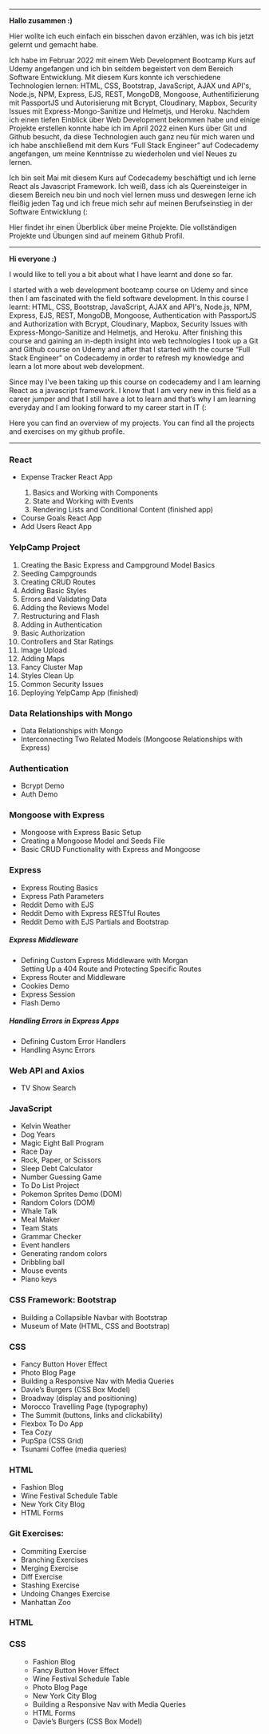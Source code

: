<hr>
<p><strong>Hallo zusammen :)</strong></p>
<p>Hier wollte ich euch einfach ein bisschen davon erzählen, was ich bis jetzt gelernt und gemacht habe.</p>
<p>Ich habe im Februar 2022 mit einem Web Development Bootcamp Kurs auf Udemy angefangen und ich bin seitdem begeistert von dem Bereich Software Entwicklung. Mit diesem Kurs konnte ich verschiedene Technologien lernen: HTML, CSS, Bootstrap, JavaScript, AJAX und API's, Node.js, NPM, Express, EJS, REST,  MongoDB, Mongoose, Authentifizierung mit PassportJS und Autorisierung mit Bcrypt, Cloudinary, Mapbox, Security Issues mit Express-Mongo-Sanitize und Helmetjs, und Heroku.
Nachdem ich einen tiefen Einblick über Web Development bekommen habe und einige Projekte erstellen konnte habe ich im April 2022 einen Kurs über Git und Github besucht, da diese Technologien auch ganz neu für mich waren und ich habe anschließend mit dem Kurs “Full Stack Engineer” auf Codecademy angefangen, um meine Kenntnisse zu wiederholen und viel Neues zu lernen.</p>
<p>Ich bin seit Mai mit diesem Kurs auf Codecademy beschäftigt und ich lerne React als Javascript Framework. Ich weiß, dass ich als Quereinsteiger in diesem Bereich neu bin und noch viel lernen muss und deswegen lerne ich fleißig jeden Tag und ich freue mich sehr auf meinen Berufseinstieg in der Software Entwicklung (:</p>

<p>Hier findet ihr einen Überblick über meine Projekte. Die vollständigen Projekte und Übungen sind auf meinem Github Profil.</p>

<hr>
<p><strong>Hi everyone :)</strong></p>
<p>I would like to tell you a bit about what I have learnt and done so far.</p>
<p>I started with a web development bootcamp course on Udemy and since then I am fascinated with the field software development. In this course I learnt: HTML, CSS, Bootstrap, JavaScript, AJAX and API's, Node.js, NPM, Express, EJS, REST,  MongoDB, Mongoose, Authentication with PassportJS and Authorization with Bcrypt, Cloudinary, Mapbox, Security Issues with Express-Mongo-Sanitize and Helmetjs, and Heroku.
After finishing this course and gaining an in-depth insight into web technologies I took up a Git and Github course on Udemy and after that I started with the course “Full Stack Engineer” on Codecademy in order to refresh my knowledge and learn a lot more about web development.</p>
<p>Since may I've been taking up this course on codecademy and I am learning React as a javascript framework. I know that I am very new in this field as a career jumper and that I still have a lot to learn and that’s why I am learning everyday and I am looking forward to my career start in IT (:</p>
<p>Here you can find an overview of my projects. You can find all the projects and exercises on my github profile.</p>
<hr>

<h3>React</h3>
<ul>
<li>Expense Tracker React App</li>
<ol> 
<li>Basics and Working with Components</li>
<li>State and Working with Events</li>
<li>Rendering Lists and Conditional Content (finished app)</li>
</ol> 
<li>Course Goals React App</li>
<li>Add Users React App</li>
</ul>

<h3>YelpCamp Project</h3>
<ol>
<li>Creating the Basic Express and Campground Model Basics</li>
<li>Seeding Campgrounds</li> 
<li>Creating CRUD Routes</li>
<li>Adding Basic Styles</li>
<li>Errors and Validating Data</li>
<li>Adding the Reviews Model</li>
<li>Restructuring and Flash</li>
<li>Adding in Authentication</li>
<li>Basic Authorization</li>
<li>Controllers and Star Ratings</li>
<li>Image Upload</li>
<li>Adding Maps</li>
<li>Fancy Cluster Map</li>
<li>Styles Clean Up</li>
<li>Common Security Issues</li>
<li>Deploying YelpCamp App (finished)</li>
</ol>

<h3>Data Relationships with Mongo</h3>
<ul>
<li>Data Relationships with Mongo</li>
  <li>Interconnecting Two Related Models (Mongoose Relationships with Express)</li>
</ul>
<h3>Authentication</h3>
<ul>
<li>Bcrypt Demo</li>
<li>Auth Demo</li>
</ul>

<h3>Mongoose with Express</h3>
<ul>
<li>Mongoose with Express Basic Setup</li>
<li>Creating a Mongoose Model and Seeds File</li>
<li>Basic CRUD Functionality with Express and Mongoose</li>
</ul>

<h3>Express</h3>
<ul>
  <li>Express Routing Basics</li>
  <li>Express Path Parameters</li>
  <li>Reddit Demo with EJS </li>
  <li>Reddit Demo with Express RESTful Routes</li>
  <li>Reddit Demo with EJS Partials and Bootstrap</li>
</ul>
<h5>Express Middleware</h3>
<ul>
<li>Defining Custom Express Middleware with Morgan</li>
Setting Up a 404 Route and Protecting Specific Routes</li>
<li>Express Router and Middleware</li>
<li>Cookies Demo</li>
<li>Express Session</li>
<li>Flash Demo</li>
</ul>
<h5>Handling Errors in Express Apps</h3>
<ul>
<li>Defining Custom Error Handlers</li>
<li>Handling Async Errors</li>
</ul>

<h3>Web API and Axios</h3>
<ul>
<li>TV Show Search</li>
</ul>

<h3>JavaScript</h3>
<ul>
<li>Kelvin Weather</li>
<li>Dog Years</li>
<li>Magic Eight Ball Program</li>
<li>Race Day</li>
<li>Rock, Paper, or Scissors</li>
<li>Sleep Debt Calculator</li>
<li>Number Guessing Game</li>
<li>To Do List Project</li>
<li>Pokemon Sprites Demo (DOM)</li>
<li>Random Colors (DOM)</li>
<li>Whale Talk</li>
<li>Meal Maker</li>
<li>Team Stats</li>
<li>Grammar Checker</li>
<li>Event handlers</li>
<li>Generating random colors</li>
<li>Dribbling ball</li>
<li>Mouse events</li>
<li>Piano keys</li>
</ul>

<h3>CSS Framework: Bootstrap</h3>
<ul>
<li>Building a Collapsible Navbar with Bootstrap</li>
<li>Museum of Mate (HTML, CSS and Bootstrap)</li>
</ul>

<h3>CSS</h3>
<ul>
<li>Fancy Button Hover Effect</li>
<li>Photo Blog Page</li>
<li>Building a Responsive Nav with Media Queries</li>
<li>Davie’s Burgers (CSS Box Model)</li>
<li>Broadway (display and positioning)</li>
<li>Morocco Travelling Page (typography)</li>
<li>The Summit (buttons, links and clickability)</li>
<li>Flexbox To Do App</li>
<li>Tea Cozy</li>
<li>PupSpa (CSS Grid)</li>
<li>Tsunami Coffee (media queries)</li>
</ul>

<h3>HTML</h3>
<ul>
<li>Fashion Blog</li> 
<li>Wine Festival Schedule Table</li>
<li>New York City Blog</li>
<li>HTML Forms</li>
</ul>

<h3>Git Exercises:</h3>
<ul>
<li>Commiting Exercise</li>
<li>Branching Exercises</li>
<li>Merging Exercise</li>
<li>Diff Exercise</li>
<li>Stashing Exercise</li>
<li>Undoing Changes Exercise</li>
<li>Manhattan Zoo</li>   
</ul>



<h3>HTML</h3>						              <h3>CSS</h3>
<ul>							                    <ul>
<li>Fashion Blog</li> 					      <li>Fancy Button Hover Effect</li>
<li>Wine Festival Schedule Table</li>	<li>Photo Blog Page</li>
<li>New York City Blog</li>				    <li>Building a Responsive Nav with Media Queries</li>
<li>HTML Forms</li>					          <li>Davie’s Burgers (CSS Box Model)</li>
</ul>							                    </ul>
